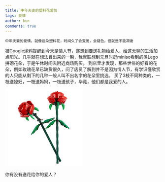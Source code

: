 ```yaml
---
title: 中年夫妻的塑料花爱情
tags: 爱情
author: kun
comments: true
---  
```



```
中年夫妻的爱情，就像这朵塑料花，时间久了会变脆，会褪色，但就是不能凋谢
```

被Google涂鸦提醒到今天是情人节，遂想到要送礼物给爱人，给这无聊的生活加点阳光。几乎就在想法冒出来的一瞬，我就联想到元旦时逛miniso看到的类Lego拼砌花朵，于是午休时间去附近商场购买。
到店里才发现，那些世俗的好看的花朵，例如玫瑰花早已缺货很久，问了店员了解到并不是因为情人节，有学识懂欣赏的人只能从剩下的几种一般人叫不出名字的花朵里挑选。
买了3枝不同种类的，一枝送媳妇，一枝送妈妈，一枝送孩子，毕竟，他们都是我爱的人。

![中年夫妻的爱情，就像这朵塑料花，时间久了会变脆，会褪色，但就是不能凋谢](/assets/images/plastic-flower.jpg)

你有没有送花给你的爱人？
